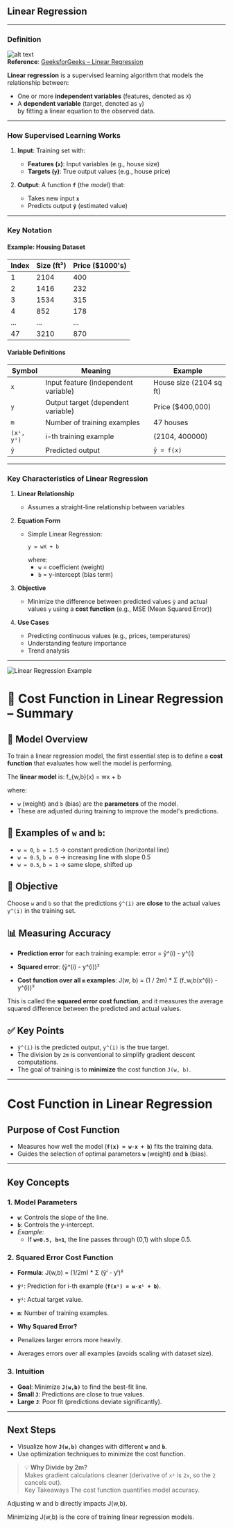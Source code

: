 ## Linear Regression

---

### Definition

![alt text](image.png)  
**Reference**: [GeeksforGeeks – Linear Regression](https://www.geeksforgeeks.org/machine-learning/ml-linear-regression/)

**Linear regression** is a supervised learning algorithm that models the relationship between:
- One or more **independent variables** (features, denoted as `X`)
- A **dependent variable** (target, denoted as `y`)  
by fitting a linear equation to the observed data.

---

### How Supervised Learning Works  

1. **Input**: Training set with:  
   - **Features (`x`)**: Input variables (e.g., house size)  
   - **Targets (`y`)**: True output values (e.g., house price)  

2. **Output**: A function **`f`** (the *model*) that:  
   - Takes new input **`x`**  
   - Predicts output **`ŷ`** (estimated value)

---

### Key Notation

#### Example: Housing Dataset

| Index | Size (ft²) | Price ($1000's) |
|-------|------------|-----------------|
| 1     | 2104       | 400             |
| 2     | 1416       | 232             |
| 3     | 1534       | 315             |
| 4     | 852        | 178             |
| ...   | ...        | ...             |
| 47    | 3210       | 870             |

#### Variable Definitions

| Symbol     | Meaning                            | Example                |
|------------|------------------------------------|------------------------|
| `x`        | Input feature (independent variable) | House size (2104 sq ft) |
| `y`        | Output target (dependent variable)   | Price ($400,000)        |
| `m`        | Number of training examples          | 47 houses               |
| `(xⁱ, yⁱ)` | i-th training example                | (2104, 400000)          |
| `ŷ`        | Predicted output                     | `ŷ = f(x)`              |

---

### Key Characteristics of Linear Regression

1. **Linear Relationship**  
   - Assumes a straight-line relationship between variables

2. **Equation Form**  
   - Simple Linear Regression:  
     ```
     y = wX + b
     ```
     where:  
     - `w` = coefficient (weight)  
     - `b` = y-intercept (bias term)

3. **Objective**  
   - Minimize the difference between predicted values `ŷ` and actual values `y` using a **cost function** (e.g., MSE (Mean Squared Error))

4. **Use Cases**  
   - Predicting continuous values (e.g., prices, temperatures)  
   - Understanding feature importance  
   - Trend analysis

---

![Linear Regression Example](../img/Screenshot%202568-06-13%20at%2015.43.50.png)



# 📘 Cost Function in Linear Regression – Summary

## 🔧 Model Overview
To train a linear regression model, the first essential step is to define a **cost function** that evaluates how well the model is performing.

The **linear model** is: f_{w,b}(x) = wx + b


where:
- `w` (weight) and `b` (bias) are the **parameters** of the model.
- These are adjusted during training to improve the model's predictions.

## 🧮 Examples of `w` and `b`:
- `w = 0`, `b = 1.5` → constant prediction (horizontal line)
- `w = 0.5`, `b = 0` → increasing line with slope 0.5
- `w = 0.5`, `b = 1` → same slope, shifted up

## 🎯 Objective
Choose `w` and `b` so that the predictions `ŷ^(i)` are **close** to the actual values `y^(i)` in the training set.

## 📊 Measuring Accuracy

- **Prediction error** for each training example: error = ŷ^(i) - y^(i)


- **Squared error**: (ŷ^(i) - y^(i))²


- **Cost function over all `m` examples**: J(w, b) = (1 / 2m) * Σ (f_w,b(x^(i)) - y^(i))²


This is called the **squared error cost function**, and it measures the average squared difference between the predicted and actual values.

## ✅ Key Points
- `ŷ^(i)` is the predicted output, `y^(i)` is the true target.
- The division by `2m` is conventional to simplify gradient descent computations.
- The goal of training is to **minimize** the cost function `J(w, b)`.

---

# Cost Function in Linear Regression  

## **Purpose of Cost Function**  
- Measures how well the model (**`f(x) = w·x + b`**) fits the training data.  
- Guides the selection of optimal parameters **`w`** (weight) and **`b`** (bias).  

---

## **Key Concepts**  
### 1. **Model Parameters**  
- **`w`**: Controls the slope of the line.  
- **`b`**: Controls the y-intercept.  
- *Example*:  
  - If **`w=0.5, b=1`**, the line passes through (0,1) with slope 0.5.  

### 2. **Squared Error Cost Function**  
- **Formula**:  J(w,b) = (1/2m) * Σ (ŷⁱ - yⁱ)²

- **`ŷⁱ`**: Prediction for i-th example (**`f(xⁱ) = w·xⁱ + b`**).  
- **`yⁱ`**: Actual target value.  
- **`m`**: Number of training examples.  

- **Why Squared Error?**  
- Penalizes larger errors more heavily.  
- Averages errors over all examples (avoids scaling with dataset size).  

### 3. **Intuition**  
- **Goal**: Minimize **`J(w,b)`** to find the best-fit line.  
- **Small `J`**: Predictions are close to true values.  
- **Large `J`**: Poor fit (predictions deviate significantly).  

---

## **Next Steps**  
- Visualize how **`J(w,b)`** changes with different **`w`** and **`b`**.  
- Use optimization techniques to minimize the cost function.  

> 💡 **Why Divide by 2m?**  
> Makes gradient calculations cleaner (derivative of `x²` is `2x`, so the `2` cancels out).  
Key Takeaways
The cost function quantifies model accuracy.

Adjusting w and b directly impacts J(w,b).

Minimizing J(w,b) is the core of training linear regression models.




